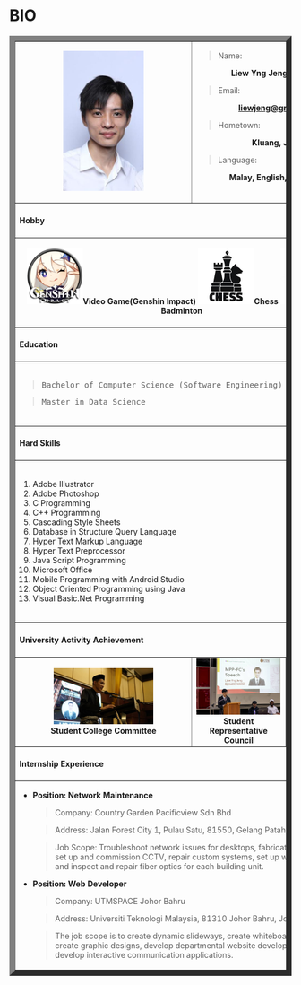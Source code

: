 # BIO
<table border="10" align="center">
  <!--Biodata-->
  <tr>
    <td align="center" width="300">
      <img src="image/jeng.jpeg" height="250" width="auto" title="Liew Yng Jeng" alt="Liew Yng Jeng">
    </td>
    <td colspan="2" width="450">
      <blockquote>Name:</blockquote>
      <div align="right"><b>Liew Yng Jeng (Jeng / David)</b></div>
      <blockquote>Email:</blockquote>
      <div align="right"><b><a href="mailto:liewjeng@graduate.utm.my">liewjeng@graduate.utm.my</a></b></div>
      <blockquote>Hometown:</blockquote>
      <div align="right"><b>Kluang, Johor, Malaysia</b></div>
      <blockquote>Language:</blockquote>
      <div align="right"><b>Malay, English, Mandarin, and Cantonese</b></div>
      <br>
    </td>
  </tr>
  <tr>
    <td colspan="3"><h4>Hobby</h4></td>
  </tr>
  <tr>
    <td colspan="3">
      <br>
      <div align="center">
        <img src="image/genshin.png" height="100" width="auto" title="Video Game(Genshin Impact)" alt="Video Game(Genshin Impact)"/><b>Video Game(Genshin Impact)</b>
        <img src="image/chess.png" height="100" width="auto" title="Chess" alt="Chess"/><b>Chess</b>
        <img src="image/bmt.png" height="100" width="auto" title="Badminton" alt="Badminton"/><b>Badminton</b>
      </div>
      <br>
    </td>
  </tr>
  <tr>
    <td colspan="3"><h4>Education</h4></td>
  </tr>
  <tr>
    <td colspan="3">
      <br>
      <blockquote>
        <pre>Bachelor of Computer Science (Software Engineering) with Honours</pre>
      </blockquote>
      <blockquote>
        <pre>Master in Data Science</pre>
      </blockquote>
      <br>
    </td>
  </tr>
  <tr>
    <td colspan="3"><h4>Hard Skills</h4></td>
  </tr>
  <tr>
    <td colspan="3">
      <br>
      <ol>
        <li>Adobe Illustrator</li>
        <li>Adobe Photoshop</li>
        <li>C Programming</li>
        <li>C++ Programming</li>
        <li>Cascading Style Sheets</li>
        <li>Database in Structure Query Language</li>
        <li>Hyper Text Markup Language</li>
        <li>Hyper Text Preprocessor</li>
        <li>Java Script Programming</li>
        <li>Microsoft Office</li>
        <li>Mobile Programming with Android Studio</li>
        <li>Object Oriented Programming using Java</li>
        <li>Visual Basic.Net Programming</li>
      </ol>
      <br>
    </td>
  </tr>
  <tr>
    <td colspan="3"><h4>University Activity Achievement</h4></td>
  </tr>
  <tr align="center">
    <td>
      <img src="image/JKM KDSE.jpeg" height="100" width="auto" title="JKM KDSE" alt="JKM KDSE"/><br>
      <b>Student College Committee</b>
    </td>
    <td>
      <img src="image/MPP FC.jpeg" height="100" width="auto" title="MPP FC" alt="MPP FC"/><br>
      <b>Student Representative Council</b>
    </td>
    <td>
      <img src="image/Event Lecturer.jpeg" height="100" width="auto" title="Event Lecturer" alt="Event Lecturer"/><br>
      <b>Event Lecturer</b>
    </td>
  </tr>
  <tr>
    <td colspan="3"><h4>Internship Experience</h4></td>
  </tr>
  <tr>
    <td colspan="3">
      <ul>
        <li>
          <b>Position: Network Maintenance</b>
          <blockquote>Company: Country Garden Pacificview Sdn Bhd</blockquote>
          <blockquote>Address: Jalan Forest City 1, Pulau Satu, 81550, Gelang Patah, Johor</blockquote>
          <blockquote>Job Scope: Troubleshoot network issues for desktops, fabricate LAN cables, set up and commission CCTV, repair custom systems, set up wireless routers, and inspect and repair fiber optics for each building unit.</blockquote>
        </li>
        <li>
          <b>Position: Web Developer</b>
          <blockquote>Company: UTMSPACE Johor Bahru</blockquote>
          <blockquote>Address: Universiti Teknologi Malaysia, 81310 Johor Bahru, Johor.</blockquote>
          <blockquote>The job scope is to create dynamic slideways, create whiteboard animation, create graphic designs, develop departmental website development, and develop interactive communication applications.</blockquote>
        </li>
      </ul>
    </td>
  </tr>
</table>
